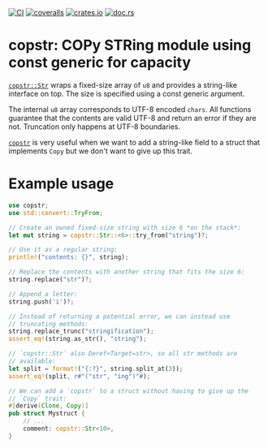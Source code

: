 [![CI](https://github.com/lpenz/copstr/actions/workflows/ci.yml/badge.svg)](https://github.com/lpenz/copstr/actions/workflows/ci.yml)
[![coveralls](https://coveralls.io/repos/github/lpenz/copstr/badge.svg?branch=main)](https://coveralls.io/github/lpenz/copstr?branch=main)
[![crates.io](https://img.shields.io/crates/v/copstr)](https://crates.io/crates/copstr)
[![doc.rs](https://docs.rs/copstr/badge.svg)](https://docs.rs/copstr)


# copstr: COPy STRing module using const generic for capacity

[`copstr::Str`] wraps a fixed-size array of `u8` and provides a
string-like interface on top. The size is specified using a const
generic argument.

The internal `u8` array corresponds to UTF-8 encoded `chars`. All
functions guarantee that the contents are valid UTF-8 and return
an error if they are not. Truncation only happens at UTF-8
boundaries.

[`copstr`] is very useful when we want to add a string-like field
to a struct that implements `Copy` but we don't want to give up
this trait.

# Example usage

```rust
use copstr;
use std::convert::TryFrom;

// Create an owned fixed-size string with size 6 *on the stack*:
let mut string = copstr::Str::<6>::try_from("string")?;

// Use it as a regular string:
println!("contents: {}", string);

// Replace the contents with another string that fits the size 6:
string.replace("str")?;

// Append a letter:
string.push('i')?;

// Instead of returning a potential error, we can instead use
// truncating methods:
string.replace_trunc("stringification");
assert_eq!(string.as_str(), "string");

// `copstr::Str` also Deref<Target=str>, so all str methods are
// available:
let split = format!("{:?}", string.split_at(3));
assert_eq!(split, r#"("str", "ing")"#);

// We can add a `copstr` to a struct without having to give up the
// `Copy` trait:
#[derive(Clone, Copy)]
pub struct Mystruct {
    // ...
    comment: copstr::Str<10>,
}
```

[`copstr`]: https://docs.rs/copstr/0/copstr/
[`copstr::Str`]: https://docs.rs/copstr/0/copstr/struct.Str.html
[`Str`]: https://docs.rs/copstr/0/copstr/struct.Str.html
